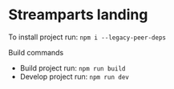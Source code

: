# Streamparts landing

To install project run: `npm i --legacy-peer-deps`

Build commands

- Build project run: `npm run build`
- Develop project run: `npm run dev`
